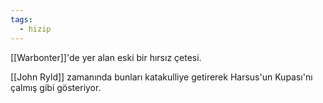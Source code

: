 ```yaml
---  
tags:
  - hizip  
---  
```

  
[[Warbonter]]'de yer alan eski bir hırsız çetesi.  
  
[[John Ryld]] zamanında bunları katakulliye getirerek Harsus'un Kupası'nı çalmış gibi gösteriyor.
